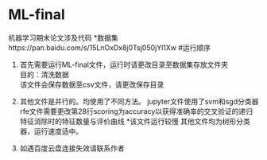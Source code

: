 # ML-final
机器学习期末论文涉及代码
*数据集https://pan.baidu.com/s/15LnOxDx8j0Tsj050jYl1Xw
#运行顺序
1. 首先需要运行ML-final文件，运行时请更改目录至数据集存放文件夹  
目的：清洗数据  
该文件会保存数据至csv文件，请更改保存目录  

2. 其他文件是并行的。均使用了不同方法。
jupyter文件使用了svm和sgd分类器  
rfe文件需要更改第28行scoring为accuracy以获得准确率的交叉验证的递归特征消除时的特征数量与评价曲线
*该文件运行较慢
其他文件均为树形分类器，运行速度适中。  

3. 如遇百度云盘连接失效请联系作者
